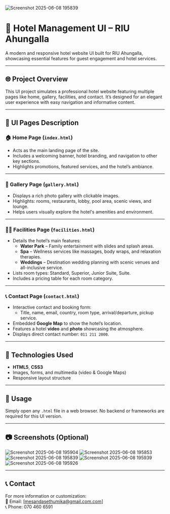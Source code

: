 ![Screenshot 2025-06-08 195839](https://github.com/user-attachments/assets/01145ff6-a799-4d67-b29e-0e850530ccd0)
# 🏨 Hotel Management UI – RIU Ahungalla

A modern and responsive hotel website UI built for RIU Ahungalla, showcasing essential features for guest engagement and hotel services.

---

## 🌐 Project Overview

This UI project simulates a professional hotel website featuring multiple pages like home, gallery, facilities, and contact. It’s designed for an elegant user experience with easy navigation and informative content.

---

## 📄 UI Pages Description

### 🏠 Home Page (`index.html`)
- Acts as the main landing page of the site.
- Includes a welcoming banner, hotel branding, and navigation to other key sections.
- Highlights promotions, featured services, and the hotel’s ambiance.

---

### 📸 Gallery Page (`gallery.html`)
- Displays a rich photo gallery with clickable images.
- Highlights: rooms, restaurants, lobby, pool area, scenic views, and lounge.
- Helps users visually explore the hotel's amenities and environment.

---

### 🏊‍♀️ Facilities Page (`facilities.html`)
- Details the hotel’s main features:
  - **Water Park** – Family entertainment with slides and splash areas.
  - **Spa** – Wellness services like massages, body wraps, and relaxation therapies.
  - **Weddings** – Destination wedding planning with scenic venues and all-inclusive service.
- Lists room types: Standard, Superior, Junior Suite, Suite.
- Includes a pricing table for each room category.

---

### 📞 Contact Page (`contact.html`)
- Interactive contact and booking form:
  - Title, name, email, country, room type, arrival/departure, pickup service.
- Embedded **Google Map** to show the hotel’s location.
- Features a hotel **video** and **photo** showcasing the atmosphere.
- Displays direct contact number: `011 211 2000`.

---

## 🧰 Technologies Used

- **HTML5**, **CSS3**
- Images, forms, and multimedia (video & Google Maps)
- Responsive layout structure

---

## 📝 Usage

Simply open any `.html` file in a web browser. No backend or frameworks are required for this UI version.

---

## 📷 Screenshots (Optional)

![Screenshot 2025-06-08 195904](https://github.com/user-attachments/assets/1c7b100c-4057-4b12-a9c4-e78a2c05340e)
![Screenshot 2025-06-08 195853](https://github.com/user-attachments/assets/e44c6b03-b8b5-4d23-a3ae-9da302b8c35b)
![Screenshot 2025-06-08 195839](https://github.com/user-attachments/assets/97318670-e5b3-4ddd-b6c4-26f76289b695)
![Screenshot 2025-06-08 195939](https://github.com/user-attachments/assets/a420829f-1b57-4430-8dae-6ba88d778a08)
![Screenshot 2025-06-08 195926](https://github.com/user-attachments/assets/1dcb2d50-d813-442d-9d76-90e98d63539a)


---

## 📞 Contact

For more information or customization:  
📧 Email: [mesandasethumika@gmail.com.com]  
📞 Phone: 070 460 6591
